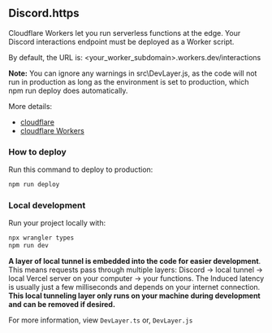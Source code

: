 ## Discord.https

Cloudflare Workers let you run serverless functions at the edge. Your Discord interactions endpoint must be deployed as a Worker script.

By default, the URL is: <your_worker_subdomain>.workers.dev/interactions

**Note:** You can ignore any warnings in src\DevLayer.js, as the code will not run in production as long as the environment is set to production, which npm run deploy does automatically.

More details:

- [cloudflare](https://cloudflare.com)
- [cloudflare Workers](https://workers.cloudflare.com)

### How to deploy

Run this command to deploy to production:

```bash
npm run deploy
```

### Local development

Run your project locally with:

```bash
npx wrangler types
npm run dev
```

**A layer of local tunnel is embedded into the code for easier development**. This means requests pass through multiple layers: Discord → local tunnel → local Vercel server on your computer → your functions. The Induced latency is usually just a few milliseconds and depends on your internet connection. **This local tunneling layer only runs on your machine during development and can be removed if desired.**

For more information, view `DevLayer.ts` or, `DevLayer.js`
